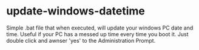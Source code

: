 # update-windows-datetime
Simple .bat file that when executed, will update your windows PC date and time. Useful if your PC has a messed up time every time you boot it.
Just double click and awnser 'yes' to the Administration Prompt.
